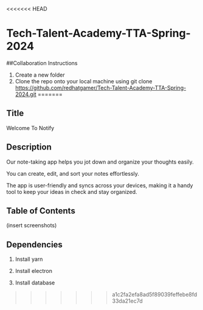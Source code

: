 <<<<<<< HEAD
# Tech-Talent-Academy-TTA-Spring-2024

##Collaboration Instructions

1. Create a new folder
2. Clone the repo onto your local machine using 
git clone https://github.com/redhatgamer/Tech-Talent-Academy-TTA-Spring-2024.git
=======
## Title

Welcome To Notify

## Description

Our note-taking app helps you jot down and organize your thoughts easily. 

You can create, edit, and sort your notes effortlessly. 

The app is user-friendly and syncs across your devices, making it a handy tool to keep your ideas in check and stay organized.

## Table of Contents

(insert screenshots)




## Dependencies

1. Install yarn


2. Install electron


3. Install database
>>>>>>> a1c2fa2efa8ad5f89039feffebe8fd33da21ec7d
